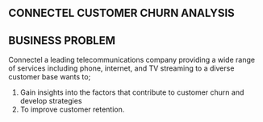 ## CONNECTEL CUSTOMER CHURN ANALYSIS

## BUSINESS PROBLEM
Connectel a leading telecommunications company providing a wide range of services including phone, internet, and TV streaming to a diverse customer base wants to;
1. Gain insights into the factors that contribute to customer churn and develop strategies
2. To improve customer retention.
